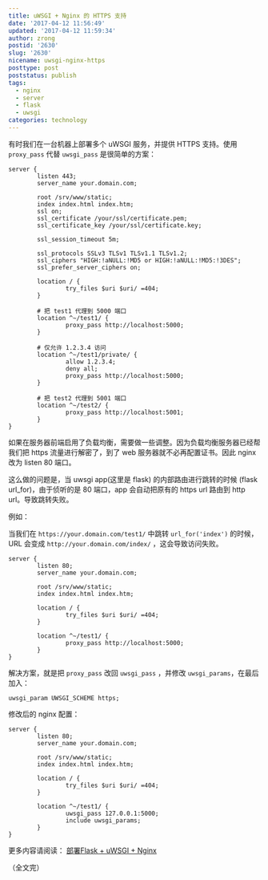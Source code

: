 ```yaml
---
title: uWSGI + Nginx 的 HTTPS 支持
date: '2017-04-12 11:56:49'
updated: '2017-04-12 11:59:34'
author: zrong
postid: '2630'
slug: '2630'
nicename: uwsgi-nginx-https
posttype: post
poststatus: publish
tags:
  - nginx
  - server
  - flask
  - uwsgi
categories: technology
---
```


有时我们在一台机器上部署多个 uWSGI 服务，并提供 HTTPS 支持。使用 `proxy_pass` 代替 `uwsgi_pass` 是很简单的方案： <!--more-->

```
server {
        listen 443;
        server_name your.domain.com;

        root /srv/www/static;
        index index.html index.htm;
        ssl on;
        ssl_certificate /your/ssl/certificate.pem;
        ssl_certificate_key /your/ssl/certificate.key;

        ssl_session_timeout 5m;

        ssl_protocols SSLv3 TLSv1 TLSv1.1 TLSv1.2;
        ssl_ciphers "HIGH:!aNULL:!MD5 or HIGH:!aNULL:!MD5:!3DES";
        ssl_prefer_server_ciphers on;

        location / {
                try_files $uri $uri/ =404;
        }

        # 把 test1 代理到 5000 端口
        location ^~/test1/ {
                proxy_pass http://localhost:5000;
        }

        # 仅允许 1.2.3.4 访问
        location ^~/test1/private/ {
                allow 1.2.3.4;
                deny all;
                proxy_pass http://localhost:5000;
        }

        # 把 test2 代理到 5001 端口
        location ^~/test2/ {
                proxy_pass http://localhost:5001;
        }
}
```

如果在服务器前端启用了负载均衡，需要做一些调整。因为负载均衡服务器已经帮我们把 https 流量进行解密了，到了 web 服务器就不必再配置证书。因此 nginx 改为 listen 80 端口。

这么做的问题是，当 uwsgi app(这里是 flask) 的内部路由进行跳转的时候 (flask url_for)，由于侦听的是 80 端口，app 会自动把原有的 https url 路由到 http url。导致跳转失败。

例如：

当我们在 `https://your.domain.com/test1/` 中跳转 `url_for('index')` 的时候，URL 会变成 `http://your.domain.com/index/` ，这会导致访问失败。

```
server {
        listen 80;
        server_name your.domain.com;

        root /srv/www/static;
        index index.html index.htm;

        location / {
                try_files $uri $uri/ =404;
        }

        location ^~/test1/ {
                proxy_pass http://localhost:5000;
        }
}
```

解决方案，就是把 `proxy_pass` 改回 `uwsgi_pass` ，并修改 `uwsgi_params`，在最后加入：


```
uwsgi_param UWSGI_SCHEME https;
```

修改后的 nginx 配置：

```
server {
        listen 80;
        server_name your.domain.com;

        root /srv/www/static;
        index index.html index.htm;

        location / {
                try_files $uri $uri/ =404;
        }

        location ^~/test1/ {
                uwsgi_pass 127.0.0.1:5000;
                include uwsgi_params;
        }
}
```

更多内容请阅读： [部署Flask + uWSGI + Nginx][1]

（全文完）

[1]: https://blog.zengrong.net/post/2568.html
